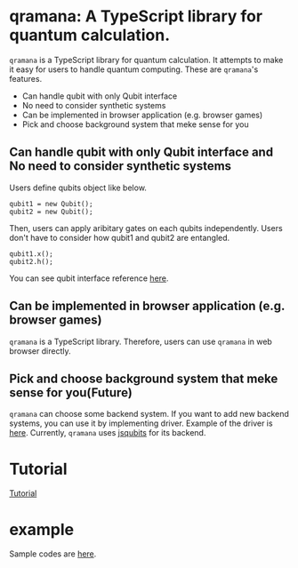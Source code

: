 # qramana: A TypeScript library for quantum calculation.
`qramana` is a TypeScript library for quantum calculation.
It attempts to make it easy for users to handle quantum computing.
These are `qramana`'s features.

 - Can handle qubit with only Qubit interface
 - No need to consider synthetic systems
 - Can be implemented in browser application (e.g. browser games)
 - Pick and choose background system that meke sense for you

## Can handle qubit with only Qubit interface and No need to consider synthetic systems
Users define qubits object like below.
```
qubit1 = new Qubit();
qubit2 = new Qubit();
```
Then, users can apply aribitary gates on each qubits independently.
Users don't have to consider how qubit1 and qubit2 are entangled.
```
qubit1.x();
qubit2.h();
```
You can see qubit interface reference [here](./apidocs/qubit.md).

## Can be implemented in browser application (e.g. browser games)
`qramana` is a TypeScript library.
Therefore, users can use `qramana` in web browser directly.

## Pick and choose background system that meke sense for you(Future)
`qramana` can choose some backend system.
If you want to add new backend systems, you can use it by implementing driver.
Example of the driver is [here](../src/QuantumStateImpl/QuantumStateJsqubits.ts).
Currently, `qramana` uses [jsqubits](http://davidbkemp.github.io/jsqubits/) for its backend.

# Tutorial
[Tutorial](./tutorial.md)

# example
Sample codes are [here](../example).
